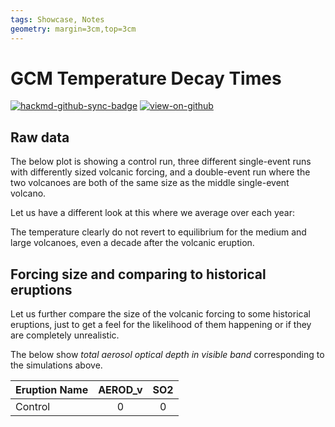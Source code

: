 ```yaml
---
tags: Showcase, Notes
geometry: margin=3cm,top=3cm
---
```


# GCM Temperature Decay Times

[![hackmd-github-sync-badge](https://hackmd.io/j4L-EIhRQqGdl5KmiIZ-_w/badge)](https://hackmd.io/@engeir/S1XVyfNC5)
[![view-on-github](https://img.shields.io/badge/View%20on-GitHub-yellowgreen)](https://github.com/engeir/hack-md-notes/blob/main/gcm_temperature_dacay.md)

## Raw data

The below plot is showing a control run, three different single-event runs with
differently sized volcanic forcing, and a double-event run where the two volcanoes are
both of the same size as the middle single-event volcano.

<!-- ![]() -->

Let us have a different look at this where we average over each year:

<!-- ![]() -->

The temperature clearly do not revert to equilibrium for the medium and large volcanoes,
even a decade after the volcanic eruption.

## Forcing size and comparing to historical eruptions

Let us further compare the size of the volcanic forcing to some historical eruptions,
just to get a feel for the likelihood of them happening or if they are completely
unrealistic.

The below show _total aerosol optical depth in visible band_ corresponding to the
simulations above.

<!-- ![]() -->

| Eruption Name | AEROD_v | SO2 |
| :------------ | :-----: | :-: |
| Control       |    0    |  0  |

